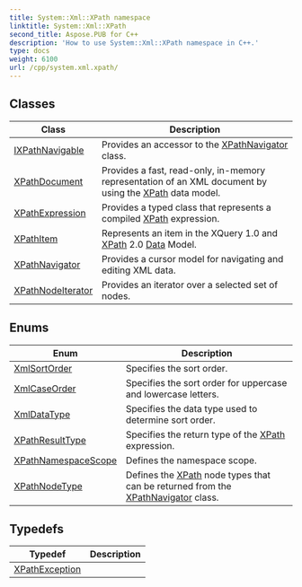 ```yaml
---
title: System::Xml::XPath namespace
linktitle: System::Xml::XPath
second_title: Aspose.PUB for C++
description: 'How to use System::Xml::XPath namespace in C++.'
type: docs
weight: 6100
url: /cpp/system.xml.xpath/
---
```




## Classes

| Class | Description |
| --- | --- |
| [IXPathNavigable](./ixpathnavigable/) | Provides an accessor to the [XPathNavigator](./xpathnavigator/) class. |
| [XPathDocument](./xpathdocument/) | Provides a fast, read-only, in-memory representation of an XML document by using the [XPath](./) data model. |
| [XPathExpression](./xpathexpression/) | Provides a typed class that represents a compiled [XPath](./) expression. |
| [XPathItem](./xpathitem/) | Represents an item in the XQuery 1.0 and [XPath](./) 2.0 [Data](../system.data/) Model. |
| [XPathNavigator](./xpathnavigator/) | Provides a cursor model for navigating and editing XML data. |
| [XPathNodeIterator](./xpathnodeiterator/) | Provides an iterator over a selected set of nodes. |
## Enums

| Enum | Description |
| --- | --- |
| [XmlSortOrder](./xmlsortorder/) | Specifies the sort order. |
| [XmlCaseOrder](./xmlcaseorder/) | Specifies the sort order for uppercase and lowercase letters. |
| [XmlDataType](./xmldatatype/) | Specifies the data type used to determine sort order. |
| [XPathResultType](./xpathresulttype/) | Specifies the return type of the [XPath](./) expression. |
| [XPathNamespaceScope](./xpathnamespacescope/) | Defines the namespace scope. |
| [XPathNodeType](./xpathnodetype/) | Defines the [XPath](./) node types that can be returned from the [XPathNavigator](./xpathnavigator/) class. |
## Typedefs

| Typedef | Description |
| --- | --- |
| [XPathException](./xpathexception/) |  |
